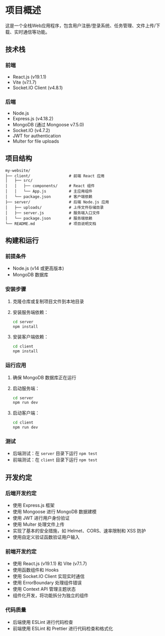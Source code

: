 # 项目概述

这是一个全栈Web应用程序，包含用户注册/登录系统、任务管理、文件上传/下载、实时通信等功能。

## 技术栈

### 前端
- React.js (v19.1.1)
- Vite (v7.1.7)
- Socket.IO Client (v4.8.1)

### 后端
- Node.js
- Express.js (v4.18.2)
- MongoDB (通过 Mongoose v7.5.0)
- Socket.IO (v4.7.2)
- JWT for authentication
- Multer for file uploads

## 项目结构

```
my-website/
├── client/                 # 前端 React 应用
│   ├── src/
│   │   ├── components/     # React 组件
│   │   └── App.js          # 主应用组件
│   └── package.json        # 客户端依赖
├── server/                 # 后端 Node.js 应用
│   ├── uploads/            # 上传文件存储目录
│   ├── server.js           # 服务端入口文件
│   └── package.json        # 服务端依赖
└── README.md               # 项目说明文档
```

## 构建和运行

### 前提条件
- Node.js (v14 或更高版本)
- MongoDB 数据库

### 安装步骤

1. 克隆仓库或复制项目文件到本地目录

2. 安装服务端依赖：
   ```bash
   cd server
   npm install
   ```

3. 安装客户端依赖：
   ```bash
   cd client
   npm install
   ```

### 运行应用

1. 确保 MongoDB 数据库正在运行

2. 启动服务端：
   ```bash
   cd server
   npm run dev
   ```

3. 启动客户端：
   ```bash
   cd client
   npm run dev
   ```

### 测试

- 后端测试：在 `server` 目录下运行 `npm test`
- 前端测试：在 `client` 目录下运行 `npm test`

## 开发约定

### 后端开发约定
- 使用 Express.js 框架
- 使用 Mongoose 进行 MongoDB 数据建模
- 使用 JWT 进行用户身份验证
- 使用 Multer 处理文件上传
- 实现了基本的安全措施，如 Helmet、CORS、速率限制和 XSS 防护
- 使用自定义验证函数验证用户输入

### 前端开发约定
- 使用 React.js (v19.1.1) 和 Vite (v7.1.7)
- 使用函数组件和 Hooks
- 使用 Socket.IO Client 实现实时通信
- 使用 ErrorBoundary 处理组件错误
- 使用 Context API 管理主题状态
- 组件化开发，将功能拆分为独立的组件

### 代码质量
- 后端使用 ESLint 进行代码检查
- 前端使用 ESLint 和 Prettier 进行代码检查和格式化